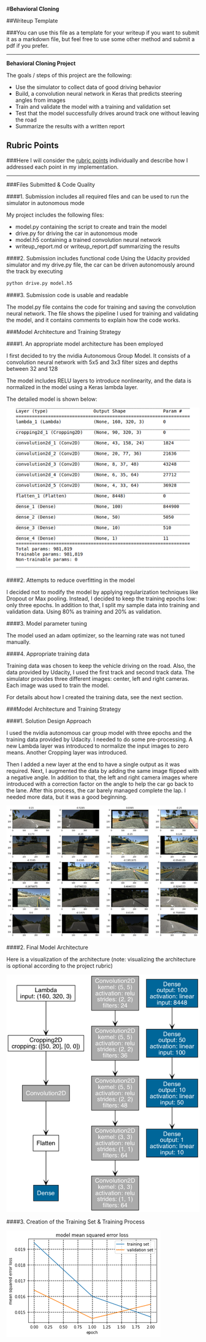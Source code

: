 #**Behavioral Cloning** 

##Writeup Template

###You can use this file as a template for your writeup if you want to submit it as a markdown file, but feel free to use some other method and submit a pdf if you prefer.

---

**Behavioral Cloning Project**

The goals / steps of this project are the following:
* Use the simulator to collect data of good driving behavior
* Build, a convolution neural network in Keras that predicts steering angles from images
* Train and validate the model with a training and validation set
* Test that the model successfully drives around track one without leaving the road
* Summarize the results with a written report


[//]: # (Image References)

[image1]: ./images/model_flow_chart.png "Model Visualization"
[image2]: ./images/model.png "Detailed Model"
[image3]: ./images/orig_data.png "Original Data Distribution"
[image4]: ./images/augmented_images.png "Data Distribution after Augmentation"
[image5]: ./images/examples.png "Augmented Images"
[image6]: ./images/plot.png "Plot of Loss vs Time"

## Rubric Points
###Here I will consider the [rubric points](https://review.udacity.com/#!/rubrics/432/view) individually and describe how I addressed each point in my implementation.  

---
###Files Submitted & Code Quality

####1. Submission includes all required files and can be used to run the simulator in autonomous mode

My project includes the following files:
* model.py containing the script to create and train the model
* drive.py for driving the car in autonomous mode
* model.h5 containing a trained convolution neural network 
* writeup_report.md or writeup_report.pdf summarizing the results

####2. Submission includes functional code
Using the Udacity provided simulator and my drive.py file, the car can be driven autonomously around the track by executing 
```sh
python drive.py model.h5
```

####3. Submission code is usable and readable

The model.py file contains the code for training and saving the convolution neural network. The file shows the pipeline I used for training and validating the model, and it contains comments to explain how the code works.

###Model Architecture and Training Strategy

####1. An appropriate model architecture has been employed

I first decided to try the nvidia Autonomous Group Model.  It consists of a convolution neural network with 5x5 and 3x3 filter sizes and depths between 32 and 128 

The model includes RELU layers to introduce nonlinearity, and the data is normalized in the model using a Keras lambda layer.

The detailed model is shown below:

![image2]

####2. Attempts to reduce overfitting in the model

I decided not to modify the model by applying regularization techniques like Dropout or Max pooling. Instead, I decided to keep the training epochs low: only three epochs. In addition to that, I split my sample data into training and validation data. Using 80% as training and 20% as validation.

####3. Model parameter tuning

The model used an adam optimizer, so the learning rate was not tuned manually.

####4. Appropriate training data

Training data was chosen to keep the vehicle driving on the road. Also, the data provided by Udacity, I used the first track and second track data. The simulator provides three different images: center, left and right cameras. Each image was used to train the model.

For details about how I created the training data, see the next section. 

###Model Architecture and Training Strategy

####1. Solution Design Approach

I used the nvidia autonomous car group model with three epochs and the training data provided by Udacity. I needed to do some pre-processing. A new Lambda layer was introduced to normalize the input images to zero means. Another Cropping layer was introduced.

Then I added a new layer at the end to have a single output as it was required. Next, I augmented the data by adding the same image flipped with a negative angle. In addition to that, the left and right camera images where introduced with a correction factor on the angle to help the car go back to the lane. After this process, the car barely managed complete the lap. I needed more data, but it was a good beginning.

![image5]

####2. Final Model Architecture

Here is a visualization of the architecture (note: visualizing the architecture is optional according to the project rubric)

![alt text][image1]

####3. Creation of the Training Set & Training Process

![image6]

